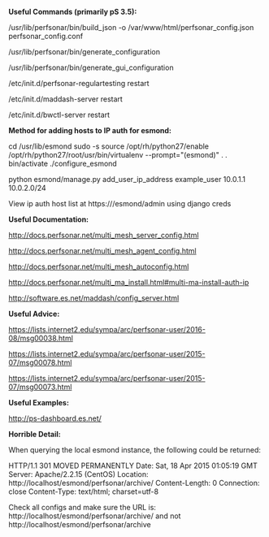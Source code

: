 <strong>Useful Commands (primarily pS 3.5):</strong>

/usr/lib/perfsonar/bin/build_json -o /var/www/html/perfsonar_config.json perfsonar_config.conf

/usr/lib/perfsonar/bin/generate_configuration

/usr/lib/perfsonar/bin/generate_gui_configuration

/etc/init.d/perfsonar-regulartesting restart

/etc/init.d/maddash-server restart

/etc/init.d/bwctl-server restart

<strong>Method for adding hosts to IP auth for esmond:</strong>

cd /usr/lib/esmond
sudo -s
source /opt/rh/python27/enable
/opt/rh/python27/root/usr/bin/virtualenv --prompt="(esmond)" .
. bin/activate
./configure_esmond

python esmond/manage.py add_user_ip_address example_user 10.0.1.1 10.0.2.0/24

View ip auth host list at https://<your-host>/esmond/admin using django creds

<strong>Useful Documentation:</strong>

http://docs.perfsonar.net/multi_mesh_server_config.html

http://docs.perfsonar.net/multi_mesh_agent_config.html

http://docs.perfsonar.net/multi_mesh_autoconfig.html

http://docs.perfsonar.net/multi_ma_install.html#multi-ma-install-auth-ip

http://software.es.net/maddash/config_server.html

<strong>Useful Advice:</strong>

https://lists.internet2.edu/sympa/arc/perfsonar-user/2016-08/msg00038.html

https://lists.internet2.edu/sympa/arc/perfsonar-user/2015-07/msg00078.html

https://lists.internet2.edu/sympa/arc/perfsonar-user/2015-07/msg00073.html

<strong>Useful Examples:</strong>

http://ps-dashboard.es.net/

<strong>Horrible Detail:</strong>

When querying the local esmond instance, the following could be returned:
 
HTTP/1.1 301 MOVED PERMANENTLY
Date: Sat, 18 Apr 2015 01:05:19 GMT
Server: Apache/2.2.15 (CentOS)
Location: http://localhost/esmond/perfsonar/archive/
Content-Length: 0
Connection: close
Content-Type: text/html; charset=utf-8
 
Check all configs and make sure the URL is: 
http://localhost/esmond/perfsonar/archive/ 
and not http://localhost/esmond/perfsonar/archive
